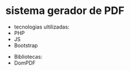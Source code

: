 <h1>sistema gerador de PDF</h1>

<ul>
<li>tecnologias ultilizadas:</li>
<li>PHP</li>
<li>JS</li>
<li>Bootstrap</li>
</ul>
<ul><li>Bibliotecas:</li>
<li>DomPDF</li>
</ul>
